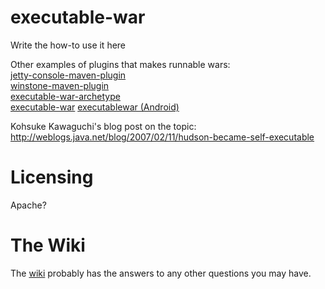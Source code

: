 executable-war
===========================
Write the how-to use it here

Other examples of plugins that makes runnable wars:  
[jetty-console-maven-plugin](http://simplericity.com/2009/11/10/1257880778509.html)  
[winstone-maven-plugin](http://blog.jayway.com/2008/11/28/executable-war-with-winstone-maven-plugin)  
[executable-war-archetype](http://code.google.com/p/executable-war-archetype)  
[executable-war](http://github.com/jfrichard/executable-war)
[executablewar (Android)](http://android.git.kernel.org/?p=tools/executablewar.git)

Kohsuke Kawaguchi's blog post on the topic:
http://weblogs.java.net/blog/2007/02/11/hudson-became-self-executable


Licensing
=========
Apache?


The Wiki
========
The [wiki][] probably has the answers to any other questions you may have.

[wiki]:http://wiki.github.com/stigkj/executable-war